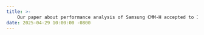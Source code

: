```yaml
---
title: >-
    Our paper about performance analysis of Samsung CMM-H accepted to IEEE Micro Special Issue!
date: 2025-04-29 10:00:00 -0800
---
```

